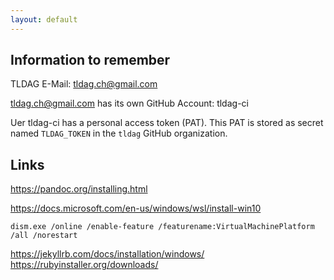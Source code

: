 ```yaml
---
layout: default
---
```


## Information to remember

TLDAG E-Mail: tldag.ch@gmail.com

tldag.ch@gmail.com has its own GitHub Account: tldag-ci

Uer tldag-ci has a personal access token (PAT). This PAT is stored as secret named ```TLDAG_TOKEN``` in the ```tldag``` GitHub organization.

## Links

https://pandoc.org/installing.html

https://docs.microsoft.com/en-us/windows/wsl/install-win10

```dism.exe /online /enable-feature /featurename:VirtualMachinePlatform /all /norestart```

https://jekyllrb.com/docs/installation/windows/
https://rubyinstaller.org/downloads/
